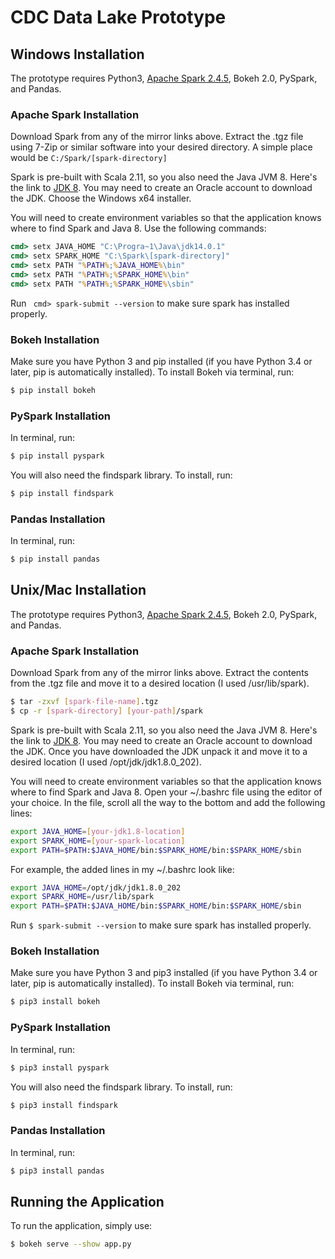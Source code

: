 
# CDC Data Lake Prototype
## Windows Installation
The prototype requires Python3, [Apache Spark 2.4.5](https://www.apache.org/dyn/closer.lua/spark/spark-2.4.5/spark-2.4.5-bin-hadoop2.7.tgz), Bokeh 2.0, PySpark, and Pandas.
### Apache Spark Installation
Download Spark from any of the mirror links above. Extract the .tgz file using 7-Zip or similar software into your desired directory. A simple place would be ```C:/Spark/[spark-directory]```

Spark is pre-built with Scala 2.11, so you also need the Java JVM 8. Here's the link to [JDK 8](https://www.oracle.com/java/technologies/javase/javase-jdk8-downloads.html). You may need to create an Oracle account to download the JDK. Choose the Windows x64 installer.

You will need to create environment variables so that the application knows where to find Spark and Java 8. Use the following commands:
```cmd
cmd> setx JAVA_HOME "C:\Progra~1\Java\jdk14.0.1"
cmd> setx SPARK_HOME "C:\Spark\[spark-directory]"
cmd> setx PATH "%PATH%;%JAVA_HOME%\bin"
cmd> setx PATH "%PATH%;%SPARK_HOME%\bin"
cmd> setx PATH "%PATH%;%SPARK_HOME%\sbin"
```
Run ``` cmd> spark-submit --version``` to make sure spark has installed properly.
### Bokeh Installation
Make sure you have Python 3 and pip installed (if you have Python 3.4 or later, pip is automatically installed). To install Bokeh via terminal, run:
```sh
$ pip install bokeh
```
### PySpark Installation
In terminal, run:
```sh
$ pip install pyspark
```
You will also need the findspark library. To install, run:
```sh
$ pip install findspark
```
### Pandas Installation
In terminal, run:
```sh
$ pip install pandas
```

## Unix/Mac Installation
The prototype requires Python3, [Apache Spark 2.4.5](https://www.apache.org/dyn/closer.lua/spark/spark-2.4.5/spark-2.4.5-bin-hadoop2.7.tgz), Bokeh 2.0, PySpark, and Pandas.
### Apache Spark Installation
Download Spark from any of the mirror links above. Extract the contents from the .tgz file and move it to a desired location (I used /usr/lib/spark).
```sh
$ tar -zxvf [spark-file-name].tgz
$ cp -r [spark-directory] [your-path]/spark
```
Spark is pre-built with Scala 2.11, so you also need the Java JVM 8. Here's the link to [JDK 8](https://www.oracle.com/java/technologies/javase/javase-jdk8-downloads.html). You may need to create an Oracle account to download the JDK. Once you have downloaded the JDK unpack it and move it to a desired location (I used /opt/jdk/jdk1.8.0_202).

You will need to create environment variables so that the application knows where to find Spark and Java 8. Open your ~/.bashrc file using the editor of your choice. In the file, scroll all the way to the bottom and add the following lines:
```sh
export JAVA_HOME=[your-jdk1.8-location]
export SPARK_HOME=[your-spark-location]
export PATH=$PATH:$JAVA_HOME/bin:$SPARK_HOME/bin:$SPARK_HOME/sbin
```
For example, the added lines in my ~/.bashrc look like:
```sh
export JAVA_HOME=/opt/jdk/jdk1.8.0_202
export SPARK_HOME=/usr/lib/spark
export PATH=$PATH:$JAVA_HOME/bin:$SPARK_HOME/bin:$SPARK_HOME/sbin
```
Run ```$ spark-submit --version``` to make sure spark has installed properly.
### Bokeh Installation
Make sure you have Python 3 and pip3 installed (if you have Python 3.4 or later, pip is automatically installed). To install Bokeh via terminal, run:
```sh
$ pip3 install bokeh
```
### PySpark Installation
In terminal, run:
```sh
$ pip3 install pyspark
```
You will also need the findspark library. To install, run:
```sh
$ pip3 install findspark
```
### Pandas Installation
In terminal, run:
```sh
$ pip3 install pandas
```
## Running the Application
To run the application, simply use:
```sh
$ bokeh serve --show app.py
```
